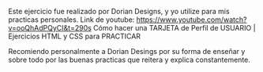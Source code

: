 Este ejercicio fue realizado por Dorian Designs, y yo utilize para mis practicas personales.
Link de youtube: https://www.youtube.com/watch?v=ooQhAdPQyCI&t=290s
Cómo hacer una TARJETA de Perfil de USUARIO | Ejercicios HTML y CSS para PRACTICAR

Recomiendo personalmente a Dorian Desings por su forma de enseñar y sobre todo
por las buenas practicas que reitera y explica constantemente.
